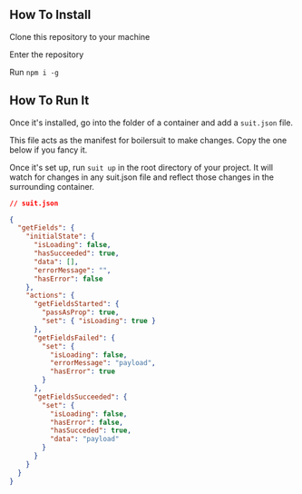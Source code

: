 ## How To Install

Clone this repository to your machine

Enter the repository

Run `npm i -g`

## How To Run It

Once it's installed, go into the folder of a container and add a `suit.json` file.

This file acts as the manifest for boilersuit to make changes. Copy the one below if you fancy it.

Once it's set up, run `suit up` in the root directory of your project. It will watch for changes in any suit.json file and reflect those changes in the surrounding container.

```json
// suit.json

{
  "getFields": {
    "initialState": {
      "isLoading": false,
      "hasSucceeded": true,
      "data": [],
      "errorMessage": "",
      "hasError": false
    },
    "actions": {
      "getFieldsStarted": {
        "passAsProp": true,
        "set": { "isLoading": true }
      },
      "getFieldsFailed": {
        "set": {
          "isLoading": false,
          "errorMessage": "payload",
          "hasError": true
        }
      },
      "getFieldsSucceeded": {
        "set": {
          "isLoading": false,
          "hasError": false,
          "hasSucceded": true,
          "data": "payload"
        }
      }
    }
  }
}
```